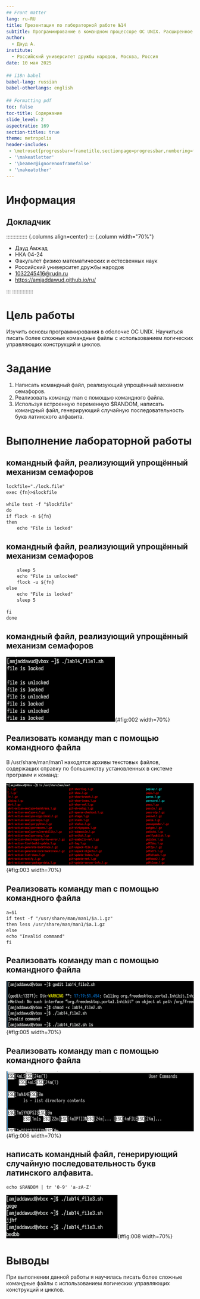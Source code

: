 ```yaml
---
## Front matter
lang: ru-RU
title: Презентация по лабораторной работе №14
subtitle: Программирование в командном процессоре ОС UNIX. Расширенное программирование
author:
  - Дауд А.
institute:
  - Российский университет дружбы народов, Москва, Россия
date: 10 мая 2025

## i18n babel
babel-lang: russian
babel-otherlangs: english

## Formatting pdf
toc: false
toc-title: Содержание
slide_level: 2
aspectratio: 169
section-titles: true
theme: metropolis
header-includes:
 - \metroset{progressbar=frametitle,sectionpage=progressbar,numbering=fraction}
 - '\makeatletter'
 - '\beamer@ignorenonframefalse'
 - '\makeatother'
---
```


# Информация

## Докладчик

:::::::::::::: {.columns align=center}
::: {.column width="70%"}

  * Дауд Амжад
  * НКА 04-24
  * Факультет физико математических и естесвенных наук
  * Российский университет дружбы народов
  * [1032245416@rudn.ru](mailto:1032245416@rudn.ru)
  * <https://amjaddawud.github.io/ru/>

:::
::::::::::::::

# Цель работы

Изучить основы программирования в оболочке ОС UNIX. Научиться писать более сложные командные файлы с использованием логических управляющих конструкций и циклов.

# Задание

1. Написать командный файл, реализующий упрощённый механизм семафоров.
2. Реализовать команду man с помощью командного файла.
3. Используя встроенную переменную $RANDOM, написать командный файл, генерирующий случайную последовательность букв латинского алфавита.

# Выполнение лабораторной работы

## командный файл, реализующий упрощённый механизм семафоров

```
lockfile="./lock.file"
exec {fn}>$lockfile

while test -f "$lockfile"
do
if flock -n ${fn}
then
	echo "File is locked"
```	

## командный файл, реализующий упрощённый механизм семафоров

```	
	sleep 5
	echo "File is unlocked"
	flock -u ${fn}
else
	echo "File is locked"
	sleep 5

fi
done	
```

## командный файл, реализующий упрощённый механизм семафоров

![результаты кода](image/2.PNG){#fig:002 width=70%}

## Реализовать команду man с помощью командного файла

В /usr/share/man/man1 находятся архивы текстовых файлов, содержащих справку по большинству установленных в системе программ и команд:

![ls /usr/share/man/man1](image/3.PNG){#fig:003 width=70%}

## Реализовать команду man с помощью командного файла

```
a=$1
if test -f "/usr/share/man/man1/$a.1.gz"
then less /usr/share/man/man1/$a.1.gz
else
echo "Invalid command"
fi
```

## Реализовать команду man с помощью командного файла

![проверка командного файла man](image/5.PNG){#fig:005 width=70%}

## Реализовать команду man с помощью командного файла

![проверка командного файла man](image/6.PNG){#fig:006 width=70%}

## написать командный файл, генерирующий случайную последовательность букв латинского алфавита.

```
echo $RANDOM | tr '0-9' 'a-zA-Z'
```

![запуск скрипта](image/8.PNG){#fig:008 width=70%}

# Выводы

При выполнении данной работы я научилась писать более сложные командные файлы с использованием логических управляющих конструкций и циклов.

